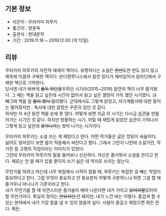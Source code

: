 ## 기본 정보
- 지은이 : 무라카미 하루키
- 옮긴이 : 양윤옥
- 출판사 : 현대문학
- 기간 : 2019.11.18 ~ 2019.12.00 (약 12일)

## 리뷰
무라카미 하루키의 자전적 에세이 책이다. 유명하다는 소설은 ~~한번도~~한 번도 읽지 않고 제목에 이끌려 구매한 책이다. 반디앤루니스에서 잠깐 읽다가 재미있어서  알라딘에서 구매한 책으로 기억한다.<br> 당시엔 내가 바쁘게 ~~몰두 하던~~몰두하던 시기라(2015~2019) 잠깐의 책이 너무 즐거웠다. 그 때는 책을 읽고 싶은데 시간이 없어서 읽고 싶은 열망이 가득 했던 시기였다. ~~그 때~~그때 책을 참 ~~멀리 했다.~~멀리했다. 군대에서도 그렇게 읽었고, 자기계발서에 대한 흥미는 떨어졌지만.. 독서에 대한 갈망은 꾸준히 있던 것 같다.<br> 하지만 저 4년 동안 책을 손에 못 댔다. 어떻게 보면 지금 이 시기는 다시금 습관을 만들어가는 시기인 것 같다. 하지만 방황하는 시기. 어릴 때 재밌게 읽었던 습관이 기억나서 그렇게 읽고 싶은데 ~~찾아나가는~~ 찾아 나가는 시기이다.

무라카미 하루키는 소설 쓰는 게 재밌다고 한다. 어떤 작가들은 글은 엉덩이 싸움이다. 싫어도 앉아있다 보면 몸이 적응해서 써진다고 했다. 그래서 그런지 나한테 소설가란, 작가란 참 고행의 직업이라는 이미지가 있었다.<br> 그런데 무라카미 하루키의 말을 들어보니 신선하다. 자신은 즐거워서 소설을 쓴다고 한다. 때로는 안 쓸 때가 있을 뿐이지 쓰기 싫은 데 억지로 쓰지는 않는다.

무언가를 하려고 하는데 너무 복잡해서 시작이 힘들 때, 하루키는 복잡한 걸 빼는 작업이 중요하다고 한다. 그럼 무엇이 중요하고 안 중요한지 어떻게 구분하느냐 하면 그걸 할 때 즐거우냐 아니냐가 기준이라고 한다.<br> 내가 무언가를 할 때 자연스러운 즐거움이 배어 나온다면 내가 가지고 ~~있어야할~~있어야 할 무언가이다. 확실히 정의는 ~~안되지만,~~안 돼지만, 내가 느낀 바는 이렇다. 즐겁게 할 수 있는 분야에서 내가 가장 힘을 낼 수 있지 않을까 싶다. 사람이 즐겁고 재밌으면 뭐든 한다. 뭐든.
